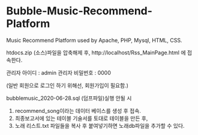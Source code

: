# Bubble-Music-Recommend-Platform
Music Recommend Platform used by Apache, PHP, Mysql, HTML, CSS.



htdocs.zip (소스)파일을 압축해제 후, http://localhost/Rss_MainPage.html 에 접속한다.

관리자 아이디 : admin
관리자 비밀번호 : 0000

(일반 회원으로 로그인 하기 위해선, 회원가입이 필요함.)


bubblemusic_2020-06-28.sql (덤프파일)실행 안될 시

1. recommend_song이라는 데이터 베이스를 생성 후 접속.
2. 최종보고서에 있는 테이블 기술서를 토대로 테이블을 만든 후,
3. 노래 리스트.txt 파일들을 복사 후 붙여넣기하면 노래db파일을 추가할 수 있다.